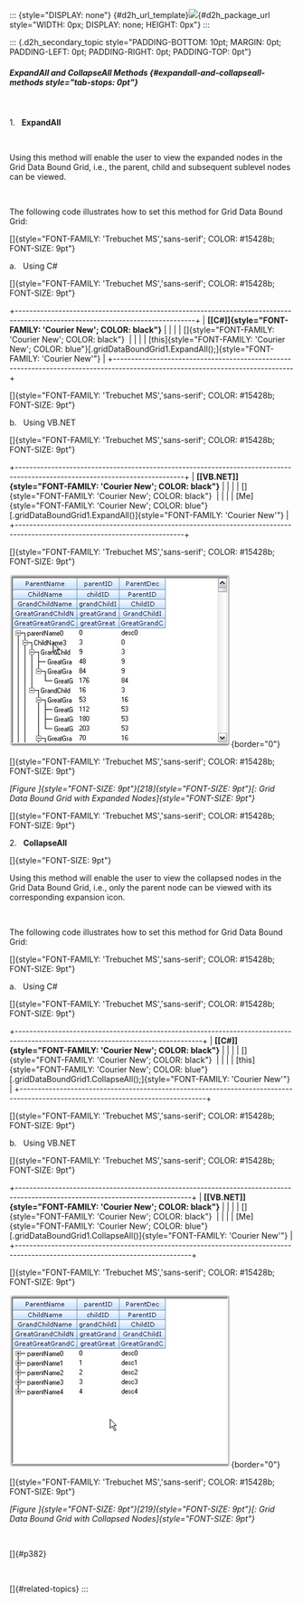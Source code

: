 ::: {style="DISPLAY: none"}
[](ms-xhelp:///?Id=d2h_url_template){#d2h_url_template}![](!package_url!){#d2h_package_url style="WIDTH: 0px; DISPLAY: none; HEIGHT: 0px"}
:::

::: {.d2h_secondary_topic style="PADDING-BOTTOM: 10pt; MARGIN: 0pt; PADDING-LEFT: 0pt; PADDING-RIGHT: 0pt; PADDING-TOP: 0pt"}
##### ExpandAll and CollapseAll Methods {#expandall-and-collapseall-methods style="tab-stops: 0pt"}

 

1.   **ExpandAll**

 

Using this method will enable the user to view the expanded nodes in the Grid Data Bound Grid, i.e., the parent, child and subsequent sublevel nodes can be viewed.

 

The following code illustrates how to set this method for Grid Data Bound Grid:

[]{style="FONT-FAMILY: 'Trebuchet MS','sans-serif'; COLOR: #15428b; FONT-SIZE: 9pt"} 

a.   Using C#

[]{style="FONT-FAMILY: 'Trebuchet MS','sans-serif'; COLOR: #15428b; FONT-SIZE: 9pt"} 

+-------------------------------------------------------------------------------------------------------------------------------+
| **[\[C#\]]{style="FONT-FAMILY: 'Courier New'; COLOR: black"}**                                                                |
|                                                                                                                               |
| []{style="FONT-FAMILY: 'Courier New'; COLOR: black"}                                                                          |
|                                                                                                                               |
| [this]{style="FONT-FAMILY: 'Courier New'; COLOR: blue"}[.gridDataBoundGrid1.ExpandAll();]{style="FONT-FAMILY: 'Courier New'"} |
+-------------------------------------------------------------------------------------------------------------------------------+

[]{style="FONT-FAMILY: 'Trebuchet MS','sans-serif'; COLOR: #15428b; FONT-SIZE: 9pt"} 

b.   Using VB.NET

[]{style="FONT-FAMILY: 'Trebuchet MS','sans-serif'; COLOR: #15428b; FONT-SIZE: 9pt"} 

+----------------------------------------------------------------------------------------------------------------------------+
| **[\[VB.NET\]]{style="FONT-FAMILY: 'Courier New'; COLOR: black"}**                                                         |
|                                                                                                                            |
| []{style="FONT-FAMILY: 'Courier New'; COLOR: black"}                                                                       |
|                                                                                                                            |
| [Me]{style="FONT-FAMILY: 'Courier New'; COLOR: blue"}[.gridDataBoundGrid1.ExpandAll()]{style="FONT-FAMILY: 'Courier New'"} |
+----------------------------------------------------------------------------------------------------------------------------+

[]{style="FONT-FAMILY: 'Trebuchet MS','sans-serif'; COLOR: #15428b; FONT-SIZE: 9pt"} 

![](ImagesExt/image91_280.jpg){border="0"}

[]{style="FONT-FAMILY: 'Trebuchet MS','sans-serif'; COLOR: #15428b; FONT-SIZE: 9pt"} 

*[Figure ]{style="FONT-SIZE: 9pt"}[218]{style="FONT-SIZE: 9pt"}[: Grid Data Bound Grid with Expanded Nodes]{style="FONT-SIZE: 9pt"}*

[]{style="FONT-FAMILY: 'Trebuchet MS','sans-serif'; COLOR: #15428b; FONT-SIZE: 9pt"} 

2.   **CollapseAll**

[]{style="FONT-SIZE: 9pt"} 

Using this method will enable the user to view the collapsed nodes in the Grid Data Bound Grid, i.e., only the parent node can be viewed with its corresponding expansion icon.

 

The following code illustrates how to set this method for Grid Data Bound Grid:

[]{style="FONT-FAMILY: 'Trebuchet MS','sans-serif'; COLOR: #15428b; FONT-SIZE: 9pt"} 

a.   Using C#

[]{style="FONT-FAMILY: 'Trebuchet MS','sans-serif'; COLOR: #15428b; FONT-SIZE: 9pt"} 

+---------------------------------------------------------------------------------------------------------------------------------+
| **[\[C#\]]{style="FONT-FAMILY: 'Courier New'; COLOR: black"}**                                                                  |
|                                                                                                                                 |
| []{style="FONT-FAMILY: 'Courier New'; COLOR: black"}                                                                            |
|                                                                                                                                 |
| [this]{style="FONT-FAMILY: 'Courier New'; COLOR: blue"}[.gridDataBoundGrid1.CollapseAll();]{style="FONT-FAMILY: 'Courier New'"} |
+---------------------------------------------------------------------------------------------------------------------------------+

[]{style="FONT-FAMILY: 'Trebuchet MS','sans-serif'; COLOR: #15428b; FONT-SIZE: 9pt"} 

b.   Using VB.NET

[]{style="FONT-FAMILY: 'Trebuchet MS','sans-serif'; COLOR: #15428b; FONT-SIZE: 9pt"} 

+------------------------------------------------------------------------------------------------------------------------------+
| **[\[VB.NET\]]{style="FONT-FAMILY: 'Courier New'; COLOR: black"}**                                                           |
|                                                                                                                              |
| []{style="FONT-FAMILY: 'Courier New'; COLOR: black"}                                                                         |
|                                                                                                                              |
| [Me]{style="FONT-FAMILY: 'Courier New'; COLOR: blue"}[.gridDataBoundGrid1.CollapseAll()]{style="FONT-FAMILY: 'Courier New'"} |
+------------------------------------------------------------------------------------------------------------------------------+

[]{style="FONT-FAMILY: 'Trebuchet MS','sans-serif'; COLOR: #15428b; FONT-SIZE: 9pt"} 

![](ImagesExt/image91_281.jpg){border="0"}

[]{style="FONT-FAMILY: 'Trebuchet MS','sans-serif'; COLOR: #15428b; FONT-SIZE: 9pt"} 

*[Figure ]{style="FONT-SIZE: 9pt"}[219]{style="FONT-SIZE: 9pt"}[: Grid Data Bound Grid with Collapsed Nodes]{style="FONT-SIZE: 9pt"}*

 

[]{#p382} 

 

[]{#related-topics}
:::
